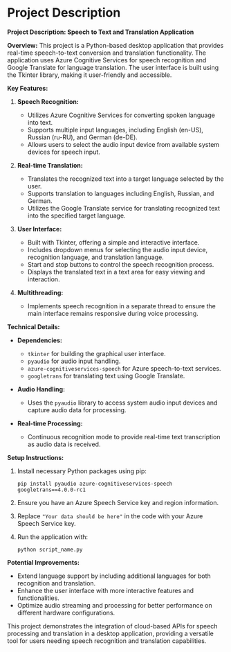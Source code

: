 # Project Description

**Project Description: Speech to Text and Translation Application**

**Overview:**
This project is a Python-based desktop application that provides real-time speech-to-text conversion and translation functionality. The application uses Azure Cognitive Services for speech recognition and Google Translate for language translation. The user interface is built using the Tkinter library, making it user-friendly and accessible.

**Key Features:**

1. **Speech Recognition:**
   - Utilizes Azure Cognitive Services for converting spoken language into text.
   - Supports multiple input languages, including English (en-US), Russian (ru-RU), and German (de-DE).
   - Allows users to select the audio input device from available system devices for speech input.

2. **Real-time Translation:**
   - Translates the recognized text into a target language selected by the user.
   - Supports translation to languages including English, Russian, and German.
   - Utilizes the Google Translate service for translating recognized text into the specified target language.

3. **User Interface:**
   - Built with Tkinter, offering a simple and interactive interface.
   - Includes dropdown menus for selecting the audio input device, recognition language, and translation language.
   - Start and stop buttons to control the speech recognition process.
   - Displays the translated text in a text area for easy viewing and interaction.

4. **Multithreading:**
   - Implements speech recognition in a separate thread to ensure the main interface remains responsive during voice processing.

**Technical Details:**

- **Dependencies:**
  - `tkinter` for building the graphical user interface.
  - `pyaudio` for audio input handling.
  - `azure-cognitiveservices-speech` for Azure speech-to-text services.
  - `googletrans` for translating text using Google Translate.

- **Audio Handling:**
  - Uses the `pyaudio` library to access system audio input devices and capture audio data for processing.
  
- **Real-time Processing:**
  - Continuous recognition mode to provide real-time text transcription as audio data is received.

**Setup Instructions:**

1. Install necessary Python packages using pip:
   ```
   pip install pyaudio azure-cognitiveservices-speech googletrans==4.0.0-rc1
   ```

2. Ensure you have an Azure Speech Service key and region information.

3. Replace `"Your data should be here"` in the code with your Azure Speech Service key.

4. Run the application with:
   ```
   python script_name.py
   ```

**Potential Improvements:**

- Extend language support by including additional languages for both recognition and translation.
- Enhance the user interface with more interactive features and functionalities.
- Optimize audio streaming and processing for better performance on different hardware configurations.

This project demonstrates the integration of cloud-based APIs for speech processing and translation in a desktop application, providing a versatile tool for users needing speech recognition and translation capabilities.
